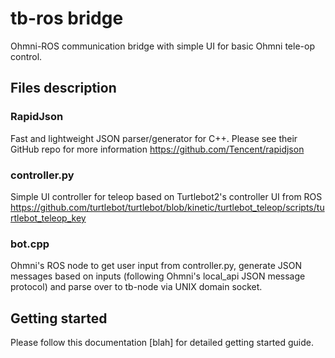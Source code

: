 # tb-ros bridge
Ohmni-ROS communication bridge with simple UI for basic Ohmni tele-op control.


## Files description
### RapidJson
Fast and lightweight JSON parser/generator for C++. Please see their GitHub repo for more information https://github.com/Tencent/rapidjson

### controller.py
Simple UI controller for teleop based on Turtlebot2's controller UI from ROS https://github.com/turtlebot/turtlebot/blob/kinetic/turtlebot_teleop/scripts/turtlebot_teleop_key

### bot.cpp
Ohmni's ROS node to get user input from controller.py, generate JSON messages based on inputs (following Ohmni's local_api JSON message protocol) and parse over to tb-node via UNIX domain socket.

## Getting started
Please follow this documentation [blah] for detailed getting started guide.
